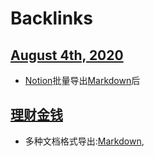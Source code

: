 
# Backlinks
## [August 4th, 2020](<August 4th, 2020.md>)
- [Notion](<Notion.md>)批量导出[Markdown](<Markdown.md>)后

## [理财金钱](<理财金钱.md>)
- 多种文档格式导出:[Markdown](<Markdown.md>),

